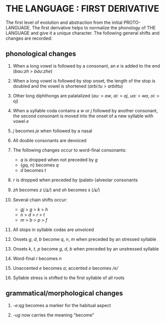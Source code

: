 # THE LANGUAGE : FIRST DERIVATIVE

The first level of evolution and abstraction from the initial PROTO-LANGUAGE. The first derivative helps to normalize the phonology of THE LANGUAGE and give it a unique character. The following general shifts and changes are recorded:

## phonological changes

1.  When a long vowel is followed by a consonant, an <i>e</i> is added to the end (<i>bau:zh</i> > <i>báu:zhe</i>)

2.  When a long vowel is followed by stop onset, the length of the stop is doubled and the vowel is shortened (<i>arbí:tu</i> > <i>arbíttu</i>)

3.  Other long diphthongs are palatalized (<i>au:</i> > <i>aw</i>, <i>ai:</i> > <i>aj</i>, <i>ua:</i> > <i>wa</i>, <i>oi:</i> > <i>oj</i>)

4.  When a syllable coda contains a <i>w</i> or <i>j</i> followed by another consonant, the second consonant is moved into the onset of a new syllable with vowel <i>e</i>

5.  <i>j</i> becomes <i>je</i> when followed by a nasal

6.  All double consonants are devoiced

7.  The following changes occur to word-final consonants:

    * <i>q</i> is dropped when not preceded by <i>g</i>
    * {<i>gq</i>, <i>n</i>} becomes <i>q</i>
    * <i>d</i> becomes <i>t</i>

8.  <i>r</i> is dropped when preceded by (palato-)alveolar consonants

9.  <i>zh</i> becomes <i>z</i> (<i>/ʑ/</i>) and <i>sh</i> becomes <i>s</i> (<i>/ɕ/</i>)

10. Several chain shifts occur:

    * <i>gj</i> > <i>g</i> > <i>k</i> > <i>h</i>
    * <i>n</i> > <i>d</i> > <i>r</i> > <i>t</i>
    * <i>m</i> > <i>b</i> > <i>p</i> > <i>f</i>

11. All stops in syllable codas are unvoiced

12. Onsets <i>g</i>, <i>d</i>, <i>b</i> become <i>q</i>, <i>n</i>, <i>m</i> when preceded by an stressed syllable

13. Onsets <i>k</i>, <i>t</i>, <i>p</i> become <i>g</i>, <i>d</i>, <i>b</i> when preceded by an unstressed syllable

14. Word-final <i>r</i> becomes <i>n</i>

15. Unaccented <i>e</i> becomes <i>a</i>; accented <i>e</i> becomes <i>/e/</i>

16. Syllable stress is shifted to the first syllable of all roots

## grammatical/morphological changes

1.  <i>-e:qg</i> becomes a marker for the habitual aspect

2.  <i>-ug</i> now carries the meaning "become"
